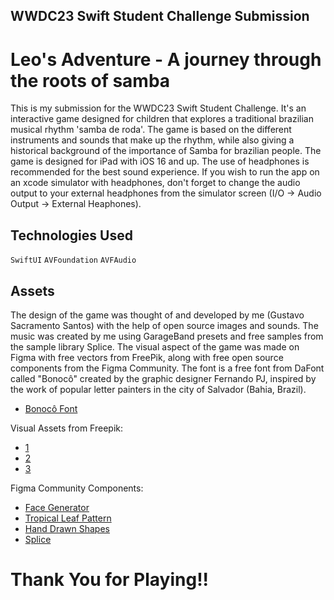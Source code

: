 ##  WWDC23 Swift Student Challenge Submission
# Leo's Adventure - A journey through the roots of samba

This is my submission for the WWDC23 Swift Student Challenge. It's an interactive game designed for children that explores a traditional brazilian musical rhythm 'samba de roda'. The game is based on the different instruments and sounds that make up the rhythm, while also giving a historical background of the importance of Samba for brazilian people. The game is designed for iPad with iOS 16 and up. The use of headphones is recommended for the best sound experience. If you wish to run the app on an xcode simulator with headphones, don't forget to change the audio output to your external headphones from the simulator screen (I/O -> Audio Output -> External Heaphones).

## Technologies Used
`SwiftUI` `AVFoundation` `AVFAudio`

## Assets
The design of the game was thought of and developed by me (Gustavo Sacramento Santos) with the help of open source images and sounds. The music was created by me using GarageBand presets and free samples from the sample library Splice. The visual aspect of the game was made on Figma with free vectors from FreePik, along with free open source components from the Figma Community. The font is a free font from DaFont called "Bonocô" created by the graphic designer Fernando PJ,  inspired by the work of popular letter painters in the city of Salvador (Bahia, Brazil).

* [Bonocô Font](https://www.dafont.com/pt/bonoco.font)

Visual Assets from Freepik:
 * [1](https://www.freepik.com/free-vector/white-dish-utensils-set-vector-illustration_3450203.htm#page=2&query=plate%20and%20knife%20cartoon&position=3&from_view=search&track=ais)
* [2](https://www.freepik.com/free-vector/hand-drawn-flat-cuba-travel-illustration_26293885.htm#page=6&query=Desenho%20bahia&position=3&from_view=search&track=ais)
* [3](https://www.freepik.com/free-vector/brazilian-carnival-elements-background_3916267.htm#query=samba%20instruments&position=1&from_view=search&track=ais)

Figma Community Components:
* [Face Generator](https://www.figma.com/community/file/986078800058673824)
* [Tropical Leaf Pattern](https://www.figma.com/community/file/840393233930880284/Tropical-leaf-pattern)
* [Hand Drawn Shapes](https://www.figma.com/community/file/1051122345049656000)
* [Splice](https://splice.com/home)

# Thank You for Playing!!
